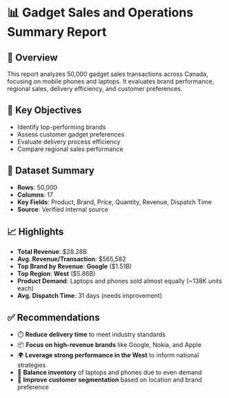 # 📊 Gadget Sales and Operations Summary Report

## 🧾 Overview
This report analyzes 50,000 gadget sales transactions across Canada, focusing on mobile phones and laptops. It evaluates brand performance, regional sales, delivery efficiency, and customer preferences.

## 🎯 Key Objectives
- Identify top-performing brands  
- Assess customer gadget preferences  
- Evaluate delivery process efficiency  
- Compare regional sales performance  

## 📂 Dataset Summary
- **Rows**: 50,000  
- **Columns**: 17  
- **Key Fields**: Product, Brand, Price, Quantity, Revenue, Dispatch Time  
- **Source**: Verified internal source  

## 📈 Highlights
- **Total Revenue**: $28.28B  
- **Avg. Revenue/Transaction**: $565,582  
- **Top Brand by Revenue**: **Google** ($1.51B)  
- **Top Region**: **West** ($5.86B)  
- **Product Demand**: Laptops and phones sold almost equally (~138K units each)  
- **Avg. Dispatch Time**: 31 days (needs improvement)  

## ✅ Recommendations
- ⏱️ **Reduce delivery time** to meet industry standards  
- 📦 **Focus on high-revenue brands** like Google, Nokia, and Apple  
- 🌍 **Leverage strong performance in the West** to inform national strategies  
- 🧮 **Balance inventory** of laptops and phones due to even demand  
- 🎯 **Improve customer segmentation** based on location and brand preference  
